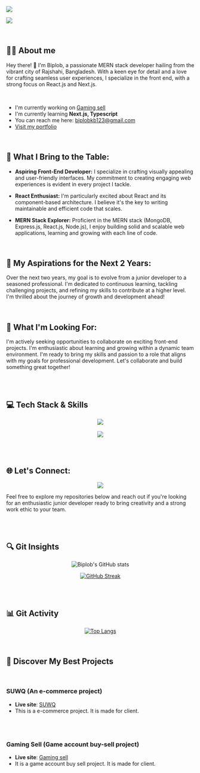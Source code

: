 <a href="https://www.linkedin.com/in/biplob-kumar-barmon/">
<img src="https://raw.githubusercontent.com/biplob-kb/biplob-kb/main/biplobGithubBanner.gif" />
</a>

<br>

![](https://komarev.com/ghpvc/?username=biplob-kb&color=blueviolet&style=for-the-badge)

<br>


## 🙋‍♂️ About me

Hey there! 👋 I'm Biplob, a passionate MERN stack developer hailing from the vibrant city of Rajshahi, Bangladesh. With a keen eye for detail and a love for crafting seamless user experiences, I specialize in the front end, with a strong focus on React.js and Next.js.

<br>

* I'm currently working on [Gaming sell](https://game-sell.vercel.app "Gaming Project")
* I'm currently learning **Next.js, Typescript**
* You can reach me here: [biplobkb123@gmail.com](mailto:biplobkb123@gmail.com "Drop an email")
* [Visit my portfolio](https://biplob-kb.web.app "Portfolio website")

<br>


## 🚀 What I Bring to the Table:

- **Aspiring Front-End Developer:** I specialize in crafting visually appealing and user-friendly interfaces. My commitment to creating engaging web experiences is evident in every project I tackle.

- **React Enthusiast:** I'm particularly excited about React and its component-based architecture. I believe it's the key to writing maintainable and efficient code that scales.

- **MERN Stack Explorer:** Proficient in the MERN stack (MongoDB, Express.js, React.js, Node.js), I enjoy building solid and scalable web applications, learning and growing with each line of code.

<br>

## 🌟 My Aspirations for the Next 2 Years:

Over the next two years, my goal is to evolve from a junior developer to a seasoned professional. I'm dedicated to continuous learning, tackling challenging projects, and refining my skills to contribute at a higher level. I'm thrilled about the journey of growth and development ahead!

<br>

## 💼 What I'm Looking For:

I'm actively seeking opportunities to collaborate on exciting front-end projects. I'm enthusiastic about learning and growing within a dynamic team environment. I'm ready to bring my skills and passion to a role that aligns with my goals for professional development. Let's collaborate and build something great together!

<br><br>


## 💻 Tech Stack & Skills

<p align="center">
  <img src="https://skillicons.dev/icons?i=c,js,ts,react,nextjs,redux,nodejs,express,mongodb,tailwind,css,html,firebase" />
  <br><br>
  <img src="https://skillicons.dev/icons?i=git,github,vscode,figma" />
</p>


<br><br>


## 🌐 Let's Connect:

<p align="center">

  <a href="https://www.linkedin.com/in/biplob-kumar-barmon/" target="_blank">
    <img src="https://skillicons.dev/icons?i=linkedin" />
  </a>
</p>

Feel free to explore my repositories below and reach out if you're looking for an enthusiastic junior developer ready to bring creativity and a strong work ethic to your team.


<br><br>


## 🔍 Git Insights
<div align="center">

![Biplob's GitHub stats](https://github-readme-stats.vercel.app/api?username=biplob-kb&show_icons=true&theme=transparent)

[![GitHub Streak](https://streak-stats.demolab.com?user=Biplob123121&theme=transparent&hide_border=true&date_format=j%20M%5B%20Y%5D)](https://github.com/biplob-kb)



</div>


<br><br>


## 📊 Git Activity

<div align="center">


[![Top Langs](https://github-readme-stats.vercel.app/api/top-langs/?username=Biplob123121&layout=donut-vertical&theme=transparent)](https://github.com/biplob-kb)


</div>

<br>


## 🌈 Discover My Best Projects

<br>


### SUWQ (An e-commerce project)

* **Live site**: [SUWQ](https://www.suwq.online)
* This is a e-commerce project. It is made for client.


<br><br>


###  Gaming Sell (Game account buy-sell project)

* **Live site**: [Gaming sell](https://game-sell.vercel.app)
* It is a game account buy sell project. It is made for client.


